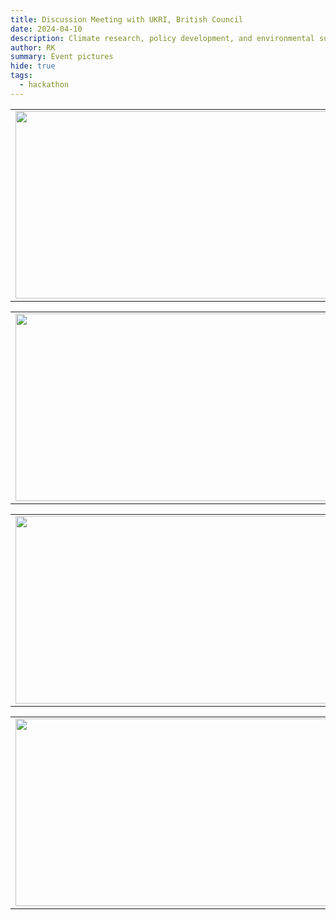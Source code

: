 ```yaml
---
title: Discussion Meeting with UKRI, British Council
date: 2024-04-10
description: Climate research, policy development, and environmental sustainability initiatives
author: RK 
summary: Event pictures
hide: true
tags:
  - hackathon
---
```


<table>
  <tr>
    <td><img src='{{ "/static/img/photo/BHC_1.jpg" | url }}' width="500" height="300"></td>
    <td><img src='{{ "/static/img/photo/BHC_5.jpg" | url }}' width="500" height="300"></td>
  </tr>   
</table>

<table>
  <tr>
    <td><img src='{{ "/static/img/photo/BHC_2.jpg" | url }}' width="500" height="300"></td>
    <td><img src='{{ "/static/img/photo/BHC_4.jpg" | url }}' width="500" height="300"></td>
  </tr>   
</table>

<table>
  <tr>
    <td><img src='{{ "/static/img/photo/BHC_3.jpg" | url }}' width="500" height="300"></td>
    <td><img src='{{ "/static/img/photo/BHC_6.jpg" | url }}' width="500" height="300"></td>
  </tr>   
</table>

<table>
  <tr>
    <td><img src='{{ "/static/img/photo/BHC_7.jpg" | url }}' width="500" height="300"></td>
    <td><img src='{{ "/static/img/photo/BHC_8.jpg" | url }}' width="500" height="300"></td>
  </tr>   
</table>
